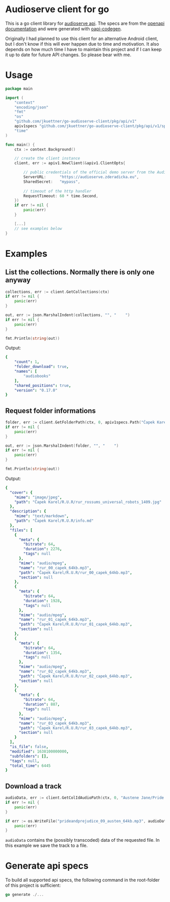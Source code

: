 # Audioserve client for go

This is a go client library for [audioserve api](https://github.com/izderadicka/audioserve).
The specs are from the [openapi documentation](https://github.com/izderadicka/audioserve/blob/master/docs/api.md) and were generated with [oapi-codegen](https://github.com/deepmap/oapi-codegen).

Originally I had planned to use this client for an alternative Android client, but I don't know if this will ever happen due to time and motivation.
It also depends on how much time I have to maintain this project and if I can keep it up to date for future API changes.
So please bear with me.

# Usage

```go
package main

import (
    "context"
    "encoding/json"
    "fmt"
    "os"
    "github.com/jkuettner/go-audioserve-client/pkg/api/v1"
    apiv1specs "github.com/jkuettner/go-audioserve-client/pkg/api/v1/specs"
    "time"
)

func main() {
    ctx := context.Background()

    // create the client instance
    client, err := apiv1.NewClient(&apiv1.ClientOpts{

        // public credentials of the official demo server from the Audioserve project
        ServerURL:      "https://audioserve.zderadicka.eu",
        SharedSecret:   "mypass",
        
        // timeout of the http handler
        RequestTimeout: 60 * time.Second,
    })
    if err != nil {
        panic(err)
    }

    [...]
    // see examples below
}
```

# Examples

## List the collections. Normally there is only one anyway

```go
collections, err := client.GetCollections(ctx)
if err != nil {
    panic(err)
}

out, err := json.MarshalIndent(collections, "", "    ")
if err != nil {
    panic(err)
}

fmt.Println(string(out))
```
Output:
```yaml
{
    "count": 1,
    "folder_download": true,
    "names": [
        "audiobooks"
    ],
    "shared_positions": true,
    "version": "0.17.0" 
} 
```

## Request folder informations

```go
folder, err := client.GetFolderPath(ctx, 0, apiv1specs.Path("Čapek Karel/R.U.R"), &apiv1specs.GetColIdFolderPathParams{})
if err != nil {
    panic(err)
}

out, err := json.MarshalIndent(folder, "", "    ")
if err != nil {
    panic(err)
}

fmt.Println(string(out))
```
Output:
```yaml
{
  "cover": {
    "mime": "image/jpeg",
    "path": "Čapek Karel/R.U.R/rur_rossums_universal_robots_1409.jpg"
  },
  "description": {
    "mime": "text/markdown",
    "path": "Čapek Karel/R.U.R/info.md"
  },
  "files": [
    {
      "meta": {
        "bitrate": 64,
        "duration": 2276,
        "tags": null
      },
      "mime": "audio/mpeg",
      "name": "rur_00_capek_64kb.mp3",
      "path": "Čapek Karel/R.U.R/rur_00_capek_64kb.mp3",
      "section": null
    },
    {
      "meta": {
        "bitrate": 64,
        "duration": 1928,
        "tags": null
      },
      "mime": "audio/mpeg",
      "name": "rur_01_capek_64kb.mp3",
      "path": "Čapek Karel/R.U.R/rur_01_capek_64kb.mp3",
      "section": null
    },
    {
      "meta": {
        "bitrate": 64,
        "duration": 1354,
        "tags": null
      },
      "mime": "audio/mpeg",
      "name": "rur_02_capek_64kb.mp3",
      "path": "Čapek Karel/R.U.R/rur_02_capek_64kb.mp3",
      "section": null
    },
    {
      "meta": {
        "bitrate": 64,
        "duration": 887,
        "tags": null
      },
      "mime": "audio/mpeg",
      "name": "rur_03_capek_64kb.mp3",
      "path": "Čapek Karel/R.U.R/rur_03_capek_64kb.mp3",
      "section": null
    }
  ],
  "is_file": false,
  "modified": 1638100000000,
  "subfolders": [],
  "tags": null,
  "total_time": 6445
}

```

## Download a track

```go
audioData, err := client.GetColIdAudioPath(ctx, 0, "Austene Jane/Pride And Prejudice/prideandprejudice_09_austen_64kb.mp3", &apiv1specs.GetColIdAudioPathParams{})
if err != nil {
    panic(err)
}

if err := os.WriteFile("prideandprejudice_09_austen_64kb.mp3", audioData.Data, 0644); err != nil {
    panic(err)
}
```

`audioData` contains the (possibly transcoded) data of the requested file.
In this example we save the track to a file.

# Generate api specs

To build all supported api specs, the following command in the root-folder of this project is sufficient:

```go
go generate ./...
```